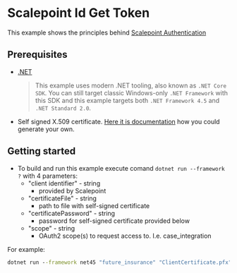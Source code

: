 # Scalepoint Id Get Token

This example shows the principles behind [Scalepoint Authentication](https://dev.scalepoint.com/authentication)

## Prerequisites

* [.NET](https://www.microsoft.com/net/download)
  > This example uses modern .NET tooling, also known as `.NET Core SDK`. You can still target classic Windows-only `.NET Framework` with this SDK and this example targets both `.NET Framework 4.5` and `.NET Standard 2.0`.
* Self signed X.509 certificate. [Here it is documentation](https://dev.scalepoint.com/authentication/#self-signed-certificate-generation) how you could generate your own.

## Getting started

* To build and run this example execute comand `dotnet run --framework ?` with 4 parameters:
  * "client identifier" - string
    * provided by Scalepoint
  * "certificateFile" - string
    * path to file with self-signed certificate
  * "certificatePassword" - string
    * password for self-signed certificate provided below
  * "scope" - string
    * OAuth2 scope(s) to request access to. I.e. case_integration

For example:

```cmd
dotnet run --framework net45 "future_insurance" "ClientCertificate.pfx" "password" "case_integration"
```
